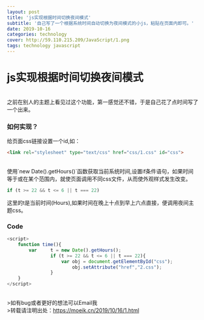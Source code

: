```yaml
---
layout: post
title: 'js实现根据时间切换夜间模式'
subtitle: '自己写了一个根据系统时间自动切换为夜间模式的小js，粘贴在页面内即可。'
date: 2019-10-16
categories: technology
cover: http://59.110.215.209/JavaScript/1.png
tags: technology javascript
---
```


# js实现根据时间切换夜间模式
<br>
之前在别人的主题上看见过这个功能，第一感觉还不错，于是自己花了点时间写了一个出来。
<br>

### 如何实现？

给页面css链接设置一个id,如：

```html
<link rel="stylesheet" type="text/css" href="css/1.css" id="css">
```
<br>
使用`new Date().getHours()`函数获取当前系统时间,设置if条件语句，如果时间等于或在某个范围内，就使页面调用不同css文件，从而使外观样式发生改变。

```javascript
if (t >= 22 && t <= 6 || t === 22)
```
这里的t是当前时间(Hours),如果时间在晚上十点到早上六点直接，便调用夜间主题css。
<br>

### Code

```javascript
<script>
	function time(){
		var 	t = new Date().getHours();
				if (t >= 22 && t <= 6 || t === 22){
					var obj = document.getElementById("css");
						obj.setAttribute("href","2.css");
				}
	}
</script>
```

<br>
>如有bug或者更好的想法可以Email我<br>
>转载请注明出处：<a href="https://moeik.cn/2019/10/16/1.html" target="_blank">https://moeik.cn/2019/10/16/1.html</a>
